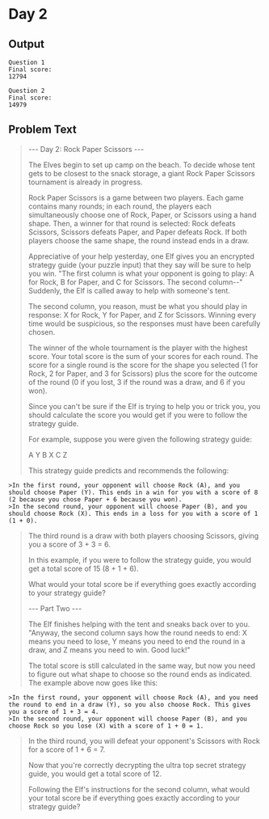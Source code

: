 # Day 2

## Output

```
Question 1
Final score:
12794

Question 2
Final score:
14979
```

## Problem Text
>--- Day 2: Rock Paper Scissors ---
>
>The Elves begin to set up camp on the beach. To decide whose tent gets to be closest to the snack storage, a giant Rock Paper Scissors tournament is already in progress.
>
>Rock Paper Scissors is a game between two players. Each game contains many rounds; in each round, the players each simultaneously choose one of Rock, Paper, or Scissors using a hand shape. Then, a winner for that round is selected: Rock defeats Scissors, Scissors defeats Paper, and Paper defeats Rock. If both players choose the same shape, the round instead ends in a draw.
>
>Appreciative of your help yesterday, one Elf gives you an encrypted strategy guide (your puzzle input) that they say will be sure to help you win. "The first column is what your opponent is going to play: A for Rock, B for Paper, and C for Scissors. The second column--" Suddenly, the Elf is called away to help with someone's tent.
>
>The second column, you reason, must be what you should play in response: X for Rock, Y for Paper, and Z for Scissors. Winning every time would be suspicious, so the responses must have been carefully chosen.
>
>The winner of the whole tournament is the player with the highest score. Your total score is the sum of your scores for each round. The score for a single round is the score for the shape you selected (1 for Rock, 2 for Paper, and 3 for Scissors) plus the score for the outcome of the round (0 if you lost, 3 if the round was a draw, and 6 if you won).
>
>Since you can't be sure if the Elf is trying to help you or trick you, you should calculate the score you would get if you were to follow the strategy guide.
>
>For example, suppose you were given the following strategy guide:
>
>A Y
>B X
>C Z
>
>This strategy guide predicts and recommends the following:
>
    >In the first round, your opponent will choose Rock (A), and you should choose Paper (Y). This ends in a win for you with a score of 8 (2 because you chose Paper + 6 because you won).
    >In the second round, your opponent will choose Paper (B), and you should choose Rock (X). This ends in a loss for you with a score of 1 (1 + 0).
>    The third round is a draw with both players choosing Scissors, giving you a score of 3 + 3 = 6.
>
>In this example, if you were to follow the strategy guide, you would get a total score of 15 (8 + 1 + 6).
>
>What would your total score be if everything goes exactly according to your strategy guide?
>
>--- Part Two ---
>
>The Elf finishes helping with the tent and sneaks back over to you. "Anyway, the second column says how the round needs to end: X means you need to lose, Y means you need to end the round in a draw, and Z means you need to win. Good luck!"
>
>The total score is still calculated in the same way, but now you need to figure out what shape to choose so the round ends as indicated. The example above now goes like this:
>
    >In the first round, your opponent will choose Rock (A), and you need the round to end in a draw (Y), so you also choose Rock. This gives you a score of 1 + 3 = 4.
    >In the second round, your opponent will choose Paper (B), and you choose Rock so you lose (X) with a score of 1 + 0 = 1.
>    In the third round, you will defeat your opponent's Scissors with Rock for a score of 1 + 6 = 7.
>
>Now that you're correctly decrypting the ultra top secret strategy guide, you would get a total score of 12.
>
>Following the Elf's instructions for the second column, what would your total score be if everything goes exactly according to your strategy guide?

